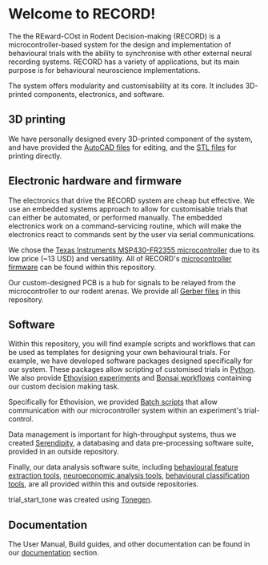 # Welcome to RECORD!
The the REward-COst in Rodent Decision-making (RECORD) is a microcontroller-based system for the design and implementation of behavioural trials with the ability to synchronise with other external neural recording systems. RECORD has a variety of applications, but its main purpose is for behavioural neuroscience implementations.

The system offers modularity and customisability at its core. It includes 3D-printed components, electronics, and software.

## 3D printing
We have personally designed every 3D-printed component of the system, and have provided the [AutoCAD files](https://github.com/rjibanezalcala/RECORD/tree/main/3d-prints/cad) for editing, and the [STL files](https://github.com/rjibanezalcala/RECORD/tree/main/3d-prints/stl) for printing directly. 

## Electronic hardware and firmware
The electronics that drive the RECORD system are cheap but effective. We use an embedded systems approach to allow for customisable trials that can either be automated, or performed manually. The embedded electronics work on a command-servicing routine, which will make the electronics react to commands sent by the user via serial communications.

We chose the [Texas Instruments MSP430-FR2355 microcontroller](https://www.ti.com/tool/MSP-EXP430FR2355) due to its low price (~13 USD) and versatility. All of RECORD's [microcontroller firmware](https://github.com/rjibanezalcala/RECORD/tree/main/microcontroller) can be found within this repository.

Our custom-designed PCB is a hub for signals to be relayed from the microcontroller to our rodent arenas. We provide all [Gerber files](https://github.com/rjibanezalcala/RECORD/tree/main/pcb) in this repository.

## Software
Within this repository, you will find example scripts and workflows that can be used as templates for designing your own behavioural trials. For example, we have developed software packages designed specifically for our system. These packages allow scripting of customised trials in [Python](https://github.com/rjibanezalcala/RECORD/tree/main/python). We also provide [Ethovision experiments](https://github.com/rjibanezalcala/RECORD/tree/main/ethovision_experiments) and [Bonsai workflows](https://github.com/rjibanezalcala/RECORD/tree/main/bonsai_workflows) containing our custom decision making task.

Specifically for Ethovision, we provided [Batch scripts](https://github.com/rjibanezalcala/RECORD/tree/main/microcontroller/batch_scripts) that allow communication with our microcontroller system within an experiment's trial-control.

Data management is important for high-throughput systems, thus we created [Serendipity](https://github.com/lddavila/UTEP-Brain-Computation-Lab-Remote-Databases-and-Serendipity-App/tree/main/App%20Deployment%20Folder), a databasing and data pre-processing software suite, provided in an outside repository.

Finally, our data analysis software suite, including [behavioural feature extraction tools](https://github.com/atanugiri/Feature-Extraction), [neuroeconomic analysis tools](https://github.com/rjibanezalcala/RECORD/tree/main/data_analysis/neuroeconomic_analysis), [behavioural classification tools](https://github.com/lddavila/UTEP-Brain-Computation-Lab-Remote-Databases-and-Serendipity-App), are all provided within this and outside repositories.

trial_start_tone was created using [Tonegen](https://www.nch.com.au/tonegen/index.html).

## Documentation

The User Manual, Build guides, and other documentation can be found in our [documentation](https://github.com/rjibanezalcala/RECORD/tree/main/documentation) section.
<!--
> Written with [StackEdit](https://stackedit.io/).
-->
<!--stackedit_data:
eyJoaXN0b3J5IjpbMTIzNTUwMDI1Nl19
-->
